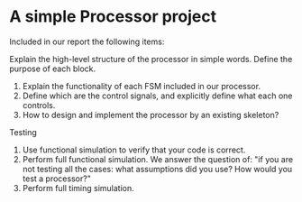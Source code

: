 # A simple Processor project

Included in our report the following items:

Explain the high-level structure of the processor in simple words. Define the purpose of each block.

1. Explain the functionality of each FSM included in our processor.
2. Define which are the control signals, and explicitly define what 
   each one controls.
3. How to design and implement the processor by an existing skeleton?

Testing
1. Use functional simulation to verify that your code is correct.
2. Perform full functional simulation.
    We answer the question of: "if you are not testing all the cases: what assumptions did you use? How would you  test a processor?"
3. Perform full timing simulation.